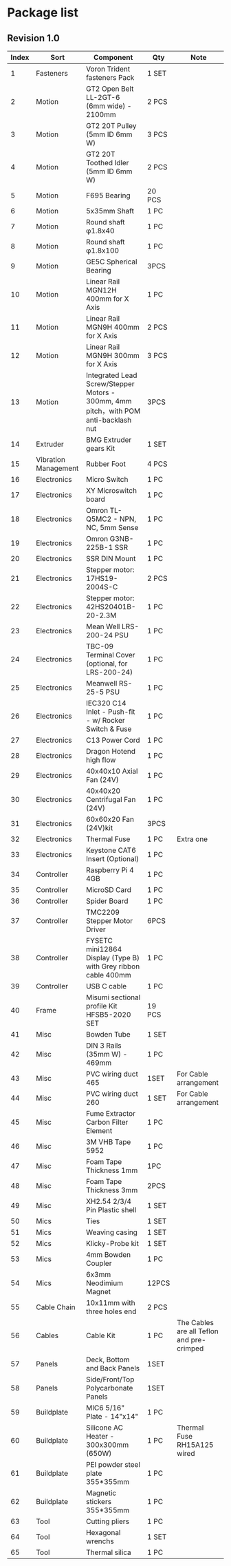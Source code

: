 # Package list 

## Revision 1.0

| Index | Sort                 | Component                                   | Qty          | Note                                                         |
| ----- | -------------------- | ------------------------------------------- | ------------ | ------------------------------------------------------------ |
| 1     | Fasteners            | Voron Trident fasteners Pack                | 1 SET        |                                                              |
| 2     | Motion               | GT2 Open Belt LL-2GT-6 (6mm wide) - 2100mm  | 2 PCS        |                                                              |
| 3     | Motion               | GT2 20T Pulley (5mm ID 6mm W)               | 3 PCS        |                                                              |
| 4     | Motion               | GT2 20T Toothed Idler (5mm ID 6mm W)        | 2 PCS        |                                                                |
| 5    | Motion               | F695 Bearing                                | 20 PCS       |                                                              |
| 6    | Motion               | 5x35mm Shaft                                | 1 PC         |                                                              |
| 7    | Motion               | Round shaft φ1.8x40             | 1 PC         |                                                              |
| 8    | Motion               | Round shaft φ1.8x100            | 1 PC         |                                                              |
| 9    | Motion               | GE5C Spherical Bearing          | 3PCS        |                                                              |
| 10    | Motion               | Linear Rail MGN12H 400mm for X Axis | 1 PC        |                                                              |
| 11    | Motion               | Linear Rail MGN9H 400mm for X Axis | 2 PCS        |                                                              |
| 12   | Motion               | Linear Rail MGN9H 300mm for X Axis | 3 PCS        |                                                              |
| 13  | Motion | Integrated Lead Screw/Stepper Motors - 300mm, 4mm pitch，with POM anti-backlash nut | 3PCS        |                                                              |
| 14  | Extruder | BMG Extruder gears Kit | 1 SET ||
| 15   | Vibration Management | Rubber Foot         | 4 PCS        |                                                              |
| 16   | Electronics          | Micro Switch | 1 PC         |                                                              |
| 17   | Electronics          | XY Microswitch board | 1 PC         |                                                              |
| 18   | Electronics          | Omron TL-Q5MC2 - NPN, NC, 5mm Sense | 1 PC         |                                                              |
| 19   | Electronics          | Omron G3NB-225B-1 SSR           | 1 PC       |                                                              |
| 20   | Electronics          | SSR DIN Mount | 1 PC         |                                                              |
| 21    | Electronics          | Stepper motor: 17HS19-2004S-C | 2 PCS        |                                                              |
| 22   | Electronics          | Stepper motor: 42HS20401B-20-2.3M | 1 PC         |                                                              |
| 23   | Electronics          | Mean Well LRS-200-24 PSU                    | 1 PC         |                                                              |
| 24   | Electronics          | TBC-09 Terminal Cover (optional, for LRS-200-24) | 1 PC       |                                                              |
| 25  | Electronics          | Meanwell RS-25-5 PSU | 1 PC       |                                                              |
| 26  | Electronics          | IEC320 C14 Inlet - Push-fit - w/ Rocker Switch & Fuse | 1 PC       |                                                              |
| 27  | Electronics          | C13 Power Cord | 1 PC       |                                                              |
| 28  | Electronics          | Dragon Hotend high flow | 1 PC       |                                                              |
| 29  | Electronics          | 40x40x10 Axial Fan (24V)                    | 1 PC        |                                                              |
| 30 | Electronics          | 40x40x20 Centrifugal Fan (24V)              | 1 PC         |                                                              |
| 31  | Electronics          | 60x60x20 Fan (24V)kit                       | 3PCS     |                                                              |
| 32   | Electronics          | Thermal Fuse | 1 PC         | Extra one |
| 33   | Electronics          | Keystone CAT6 Insert (Optional) | 1 PC         |                                                              |
| 34   | Controller           | Raspberry Pi 4 4GB                         | 1 PC         |                                                              |
| 35    | Controller           | MicroSD Card                        | 1 PC         |                                                    |
| 36    | Controller           | Spider Board                     | 1 PC         |                                 |
| 37    | Controller           | TMC2209 Stepper Motor Driver | 6PCS      |                                |
| 38    | Controller           | FYSETC mini12864 Display (Type B)  with Grey ribbon cable 400mm | 1 PC        |                                                              |
| 39    | Controller           | USB C cable               | 1 PC         |                                       |
| 40   | Frame                | Misumi sectional profile Kit HFSB5-2020 SET | 19 PCS       |                                                              |
| 41   | Misc                 | Bowden Tube | 1 SET      |                                                              |
| 42   | Misc                 | DIN 3 Rails (35mm W) - 469mm | 1 PC         |                                                              |
| 43   | Misc | PVC wiring duct 465 | 1SET    | For Cable arrangement |
| 44    | Misc       | PVC wiring duct 260 | 1 SET    | For Cable arrangement |
| 45    | Misc                 | Fume Extractor Carbon Filter Element        | 1 PC         |                                                              |
| 46    | Misc                 | 3M VHB Tape 5952                            | 1 PC         |                                                              |
| 47    | Misc | Foam Tape Thickness 1mm | 1PC |                                                              |
| 48   | Misc | Foam Tape Thickness 3mm | 2PCS |                                                              |
| 49   | Misc                 | XH2.54 2/3/4 Pin Plastic shell              | 1 SET        |                                                    |
| 50   | Mics                 | Ties                                     | 1 SET        |                                                    |
| 51   | Mics           | Weaving casing                     | 1 SET   |  |
| 52 | Mics           | Klicky-Probe kit | 1 SET   |                                                              |
| 53  | Mics | 4mm Bowden Coupler | 1 PC |                                                              |
| 54   | Mics | 6x3mm Neodimium Magnet | 12PCS |                                                              |
| 55   | Cable Chain      | 10x11mm with three holes  end | 2 PCS   |  |
| 56  | Cables           | Cable Kit | 1 PC    | The Cables are all Teflon and pre-crimped |
| 57   | Panels           | Deck, Bottom and Back Panels | 1SET    |                                                              |
| 58  | Panels           | Side/Front/Top Polycarbonate Panels | 1SET     |                                                              |
| 59    | Buildplate           | MIC6 5/16" Plate - 14"x14"                  | 1 PC         |                                                              |
| 60   | Buildplate           | Silicone AC Heater - 300x300mm (650W)       | 1 PC         | Thermal Fuse RH15A125 wired                                  |
| 61   | Buildplate           | PEI powder steel plate 355*355mm | 1 PC         |                                                              |
| 62   | Buildplate           | Magnetic stickers 355*355mm                 | 1 PC         |                                                              |
| 63   | Tool                 | Cutting pliers                              | 1 PC         |                                                    |
| 64  | Tool                 | Hexagonal wrenchs                           | 1 SET        |                                                    |
| 65   | Tool                 | Thermal silica                              | 1 PC         |                                                    |

